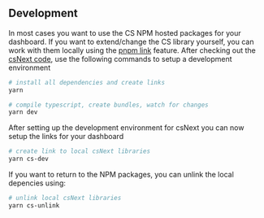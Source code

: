 

## Development

In most cases you want to use the CS NPM hosted packages for your dashboard. If you want to extend/change the CS library yourself, you can work with them locally using the [pnpm link](https://yarnpkg.com/lang/en/docs/cli/link/) feature. After checking out the [csNext code](https://github.com/TNOCS/csnext), use the following commands to setup a development environment

``` bash
# install all dependencies and create links 
yarn

# compile typescript, create bundles, watch for changes
yarn dev
```

After setting up the development environment for csNext you can now setup the links for your dashboard

``` bash
# create link to local csNext libraries
yarn cs-dev
```

If you want to return to the NPM packages, you can unlink the local depencies using:

``` bash
# unlink local csNext libraries
yarn cs-unlink
```

